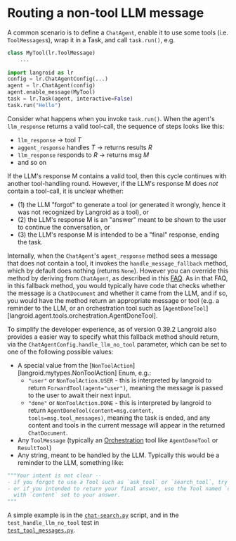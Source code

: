 # Routing a non-tool LLM message

A common scenario is to define a `ChatAgent`, enable it to use some tools
(i.e. `ToolMessages`s), wrap it in a Task, and call `task.run()`, e.g. 

```python
class MyTool(lr.ToolMessage)
    ...
    
import langroid as lr
config = lr.ChatAgentConfig(...)
agent = lr.ChatAgent(config)
agent.enable_message(MyTool)
task = lr.Task(agent, interactive=False)
task.run("Hello")
```

Consider what happens when you invoke `task.run()`. When the agent's `llm_response` 
returns a valid tool-call, the sequence of steps looks like this:

- `llm_response` -> tool $T$
- `aggent_response` handles $T$ -> returns results $R$
- `llm_response` responds to $R$ -> returns msg $M$
- and so on

If the LLM's response M contains a valid tool, then this cycle continues
with another tool-handling round. However, if the LLM's response M does _not_ contain
a tool-call, it is unclear whether:

- (1) the LLM "forgot" to generate a tool (or generated it wrongly, hence it was
   not recognized by Langroid as a tool), or 
- (2) the LLM's response M is an "answer" meant to be shown to the user 
    to continue the conversation, or
- (3) the LLM's response M is intended to be a "final" response, ending the task. 

Internally, when the `ChatAgent`'s `agent_response` method sees a message that does not
contain a tool, it invokes the `handle_message_fallback` method, which by default
does nothing (returns `None`). However you can override this method by deriving
from `ChatAgent`, as described in this [FAQ](https://langroid.github.io/langroid/FAQ/#how-can-i-handle-an-llm-forgetting-to-generate-a-toolmessage). As in that FAQ, 
in this fallback method, you would
typically have code that checks whether the message is a `ChatDocument`
and whether it came from the LLM, and if so, you would have the method return 
an appropriate message or tool (e.g. a reminder to the LLM, or an orchestration tool
such as [`AgentDoneTool`][langroid.agent.tools.orchestration.AgentDoneTool].

To simplify the developer experience, as of version 0.39.2 Langroid also provides a 
easier way to specify what this fallback method should return, via the
`ChatAgentConfig.handle_llm_no_tool` parameter, which can be set to one of
the following possible values:

- A special value from the [`NonToolAction`][langroid.mytypes.NonToolAction] Enum, e.g.:
  - `"user"` or `NonToolAction.USER` - this is interpreted by langroid to return 
     `ForwardTool(agent="user")`, meaning the message is passed to the user to await
     their next input.
  - `"done"` or `NonToolAction.DONE` - this is interpreted by langroid to return 
     `AgentDoneTool(content=msg.content, tools=msg.tool_messages)`, 
     meaning the task is ended, and any content and tools in the current message will
     appear in the returned `ChatDocument`.
- Any `ToolMessage` (typically an [Orchestration](https://github.com/langroid/langroid/blob/main/langroid/agent/tools/orchestration.py) tool like 
  `AgentDoneTool` or `ResultTool`)
- Any string, meant to be handled by the LLM. 
  Typically this would be a reminder to the LLM, something like:
```python
"""Your intent is not clear -- 
- if you forgot to use a Tool such as `ask_tool` or `search_tool`, try again.
- or if you intended to return your final answer, use the Tool named `done_tool`,
  with `content` set to your answer.
"""
```

A simple example is in the [`chat-search.py`](https://github.com/langroid/langroid/blob/main/examples/basic/chat-search.py) 
script, and in the `test_handle_llm_no_tool` test in   
[`test_tool_messages.py`](https://github.com/langroid/langroid/blob/main/tests/main/test_tool_messages.py).

